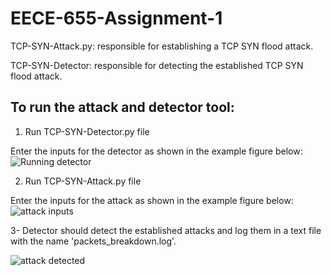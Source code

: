 # EECE-655-Assignment-1

TCP-SYN-Attack.py: responsible for establishing a TCP SYN flood attack. 

TCP-SYN-Detector: responsible for detecting the established TCP SYN flood attack.

## To run the attack and detector tool:

1. Run TCP-SYN-Detector.py file
 
 Enter the inputs for the detector as shown in the example figure below:
 ![Running detector](https://user-images.githubusercontent.com/47125583/136378735-8656069c-19cc-4371-a04d-fb1225ba730d.JPG)

2. Run TCP-SYN-Attack.py file 

 Enter the inputs for the attack as shown in the example figure below:
  ![attack inputs](https://user-images.githubusercontent.com/47125583/136376424-47e6c2a9-2d0a-45c2-82dd-759c8d1238fa.JPG)
  
3- Detector should detect the established attacks and log them in a text file with the name 'packets_breakdown.log'.

![attack detected](https://user-images.githubusercontent.com/47125583/136377386-7efa285c-8b4e-48b8-aa01-ac618c40e0cc.JPG)
